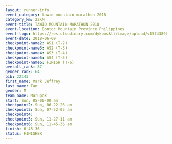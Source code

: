 ```yaml
---
layout: runner-info 
event_category: tawid-mountain-marathon-2018 
category_km: 22KM 
event-title: TAWID MOUNTAIN MARATHON 2018 
event-location: Bontoc Mountain Province Philippines 
event-logo: https://res.cloudinary.com/dykbosktl/image/upload/v1574389629/Logo/tawid2018_logo_t3op5o.png 
event-date: 2018-06-09 
checkpoint-name2: AS1 (T-2) 
checkpoint-name3: AS2 (T-3) 
checkpoint-name4: AS3 (T-4) 
checkpoint-name5: AS4 (T-5) 
checkpoint-name6: FINISH (T-6) 
overall_rank: 87
gender_rank: 64
bib: 22143
first_name: Mark Jeffrey
last_name: Tan
gender: M
team_name: Marupok
start: Sun, 05-00-00 am
checkpoint2: Sun, 06-22-26 am
checkpoint3: Sun, 07-52-05 am
checkpoint4: 
checkpoint5: Sun, 11-27-11 am
checkpoint6: Sun, 11-45-36 am
finish: 6-45-36
status: FINISHER
---
```


